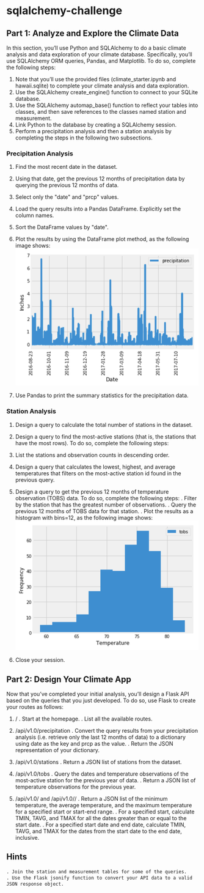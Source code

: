# sqlalchemy-challenge

## Part 1: Analyze and Explore the Climate Data

In this section, you’ll use Python and SQLAlchemy to do a basic climate analysis and data exploration of your climate database. Specifically, you’ll use SQLAlchemy ORM queries, Pandas, and Matplotlib. To do so, complete the following steps:
1. Note that you’ll use the provided files (climate_starter.ipynb and hawaii.sqlite) to complete your climate analysis and data exploration.
2. Use the SQLAlchemy create_engine() function to connect to your SQLite database.
3. Use the SQLAlchemy automap_base() function to reflect your tables into classes, and then save references to the classes named station and measurement.
4. Link Python to the database by creating a SQLAlchemy session.
5. Perform a precipitation analysis and then a station analysis by completing the steps in the following two subsections.

### Precipitation Analysis

1. Find the most recent date in the dataset.
2. Using that date, get the previous 12 months of precipitation data by querying the previous 12 months of data.
3. Select only the "date" and "prcp" values.
4. Load the query results into a Pandas DataFrame. Explicitly set the column names.
5. Sort the DataFrame values by "date".
6. Plot the results by using the DataFrame plot method, as the following image shows:
![precitation](https://github.com/mabdullama/sqlalchemy-challenge/blob/main/SurfsUp/Output/precipitation.png)

7. Use Pandas to print the summary statistics for the precipitation data.

### Station Analysis

1. Design a query to calculate the total number of stations in the dataset.
2. Design a query to find the most-active stations (that is, the stations that have the most rows). To do so, complete the following steps:
3. List the stations and observation counts in descending order.
3. Design a query that calculates the lowest, highest, and average temperatures that filters on the most-active station id found in the previous query.
4. Design a query to get the previous 12 months of temperature observation (TOBS) data. To do so, complete the following steps:
	. Filter by the station that has the greatest number of observations.
	. Query the previous 12 months of TOBS data for that station.
	. Plot the results as a histogram with bins=12, as the following image shows:
![tobs histogram](https://github.com/mabdullama/sqlalchemy-challenge/blob/main/SurfsUp/Output/tobs.png)

5. Close your session.

## Part 2: Design Your Climate App

Now that you’ve completed your initial analysis, you’ll design a Flask API based on the queries that you just developed. To do so, use Flask to create your routes as follows:
1. /
   . Start at the homepage.
   . List all the available routes.

3. /api/v1.0/precipitation
   . Convert the query results from your precipitation analysis (i.e. retrieve only the last 12 months of data) to a dictionary using date as the key and prcp as the value.
   . Return the JSON representation of your dictionary.

5. /api/v1.0/stations
   . Return a JSON list of stations from the dataset.

7. /api/v1.0/tobs
   . Query the dates and temperature observations of the most-active station for the previous year of data.
   . Return a JSON list of temperature observations for the previous year.

9. /api/v1.0/<start> and /api/v1.0/<start>/<end>
    . Return a JSON list of the minimum temperature, the average temperature, and the maximum temperature for a specified start or start-end range.
   . For a specified start, calculate TMIN, TAVG, and TMAX for all the dates greater than or equal to the start date.
   . For a specified start date and end date, calculate TMIN, TAVG, and TMAX for the dates from the start date to the end date, inclusive.

## Hints
    . Join the station and measurement tables for some of the queries.
    . Use the Flask jsonify function to convert your API data to a valid JSON response object.

